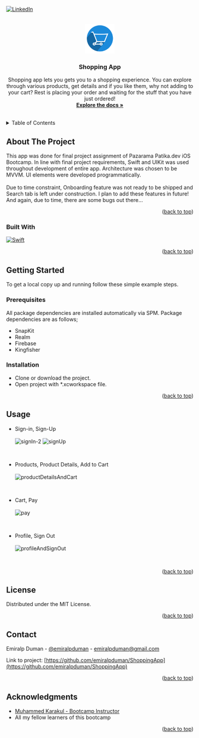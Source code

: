 <!-- Improved compatibility of back to top link: See: https://github.com/othneildrew/Best-README-Template/pull/73 -->
<a name="readme-top"></a>
<!--
*** Thanks for checking out the Best-README-Template. If you have a suggestion
*** that would make this better, please fork the repo and create a pull request
*** or simply open an issue with the tag "enhancement".
*** Don't forget to give the project a star!
*** Thanks again! Now go create something AMAZING! :D
-->



<!-- PROJECT SHIELDS -->
<!--
*** I'm using markdown "reference style" links for readability.
*** Reference links are enclosed in brackets [ ] instead of parentheses ( ).
*** See the bottom of this document for the declaration of the reference variables
*** for contributors-url, forks-url, etc. This is an optional, concise syntax you may use.
*** https://www.markdownguide.org/basic-syntax/#reference-style-links
-->
[![LinkedIn][linkedin-shield]][linkedin-url]



<!-- PROJECT LOGO -->
<br />
<div align="center">
  <a href="https://github.com/emiralpduman/ShoppingApp">
    <img src="images/logo.png" alt="Logo" width="80" height="80">
  </a>
  
<h3 align="center">Shopping App</h3>

  <p align="center">
    Shopping app lets you gets you to a shopping experience. You can explore through various products, get details and if you like them, why not adding to your cart? Rest is placing your order and waiting for the stuff that you have just ordered!
    <br />
    <a href="https://github.com/emiralpduman/ShoppingApp/tree/main/Shopping%20App"><strong>Explore the docs »</strong></a>
    <br />
    <br />

  </p>
</div>



<!-- TABLE OF CONTENTS -->
<details>
  <summary>Table of Contents</summary>
  <ol>
    <li>
      <a href="#about-the-project">About The Project</a>
      <ul>
        <li><a href="#built-with">Built With</a></li>
      </ul>
    </li>
    <li>
      <a href="#getting-started">Getting Started</a>
      <ul>
        <li><a href="#prerequisites">Prerequisites</a></li>
        <li><a href="#installation">Installation</a></li>
      </ul>
    </li>
    <li><a href="#usage">Usage</a></li>
    <li><a href="#license">License</a></li>
    <li><a href="#contact">Contact</a></li>
    <li><a href="#acknowledgments">Acknowledgments</a></li>
  </ol>
</details>



<!-- ABOUT THE PROJECT -->
## About The Project

This app was done for final project assignment of Pazarama Patika.dev iOS Bootcamp. In line with final project requirements, Swift and UIKit was used throughout development of entire app. Architecture was chosen to be MVVM. UI elements were developed programmatically.</br></br>Due to time constraint, Onboarding feature was not ready to be shipped and Search tab is left under construction. I plan to add these features in future! And again, due to time, there are some bugs out there...

<p align="right">(<a href="#readme-top">back to top</a>)</p>



### Built With

[![Swift][Swift]][Swift-url]

<p align="right">(<a href="#readme-top">back to top</a>)</p>



<!-- GETTING STARTED -->
## Getting Started

To get a local copy up and running follow these simple example steps.

### Prerequisites

All package dependencies are installed automatically via SPM. Package dependencies are as follows;

* SnapKit
* Realm
* Firebase
* Kingfisher

### Installation

* Clone or download the project.
* Open project with \*.xcworkspace file.

<p align="right">(<a href="#readme-top">back to top</a>)</p>



<!-- USAGE EXAMPLES -->
## Usage

* Sign-in, Sign-Up </br></br>
![signIn-2](https://user-images.githubusercontent.com/83015729/200600070-cb1e4603-699d-4554-ac7c-a03017272021.gif)
![signUp](https://user-images.githubusercontent.com/83015729/200608654-09f89dff-ce67-4a6a-9681-7de748850434.gif)

</br>

* Products, Product Details, Add to Cart </br></br>
![productDetailsAndCart](https://user-images.githubusercontent.com/83015729/200606033-9606598f-ed0f-4aaa-a657-a728c5e6c2d3.gif)
</br>

* Cart, Pay </br></br>
![pay](https://user-images.githubusercontent.com/83015729/200605897-a3f5fb07-9029-47a4-bdcf-309096a83550.gif)
</br>

* Profile, Sign Out </br></br>
![profileAndSignOut](https://user-images.githubusercontent.com/83015729/200606198-2393504f-df59-43df-a9ee-d5cd3532bfa3.gif)
</br>

<p align="right">(<a href="#readme-top">back to top</a>)</p>



<!-- LICENSE -->
## License

Distributed under the MIT License.

<p align="right">(<a href="#readme-top">back to top</a>)</p>



<!-- CONTACT -->
## Contact

Emiralp Duman - [@emiralpduman](https://twitter.com/emiralpduman) - emiralpduman@gmail.com

Link to project: [https://github.com/emiralpduman/ShoppingApp](https://github.com/emiralpduman/ShoppingApp)

<p align="right">(<a href="#readme-top">back to top</a>)</p>



<!-- ACKNOWLEDGMENTS -->
## Acknowledgments

* [Muhammed Karakul - Bootcamp Instructor](https://github.com/muhammedkarakul)
* All my fellow learners of this bootcamp

<p align="right">(<a href="#readme-top">back to top</a>)</p>



<!-- MARKDOWN LINKS & IMAGES -->
<!-- https://www.markdownguide.org/basic-syntax/#reference-style-links -->
[contributors-shield]: https://img.shields.io/github/contributors/emiralpduman/Patika.Dev-Swift-Bootcamp---HW1.svg?style=for-the-badge
[contributors-url]: https://github.com/emiralpduman/Patika.Dev-Swift-Bootcamp---HW1/graphs/contributors
[forks-shield]: https://img.shields.io/github/forks/emiralpduman/Patika.Dev-Swift-Bootcamp---HW1.svg?style=for-the-badge
[forks-url]: https://github.com/emiralpduman/Patika.Dev-Swift-Bootcamp---HW1/network/members
[stars-shield]: https://img.shields.io/github/stars/emiralpduman/Patika.Dev-Swift-Bootcamp---HW1.svg?style=for-the-badge
[stars-url]: https://github.com/emiralpduman/Patika.Dev-Swift-Bootcamp---HW1/stargazers
[issues-shield]: https://img.shields.io/github/issues/emiralpduman/Patika.Dev-Swift-Bootcamp---HW1.svg?style=for-the-badge
[issues-url]: https://github.com/emiralpduman/Patika.Dev-Swift-Bootcamp---HW1/issues
[license-shield]: https://img.shields.io/github/license/emiralpduman/Patika.Dev-Swift-Bootcamp---HW1.svg?style=for-the-badge
[license-url]: https://github.com/emiralpduman/Patika.Dev-Swift-Bootcamp---HW1/blob/master/LICENSE.txt
[linkedin-shield]: https://img.shields.io/badge/-LinkedIn-black.svg?style=for-the-badge&logo=linkedin&colorB=555
[linkedin-url]: https://linkedin.com/in/emiralp-duman
[product-screenshot]: images/screenshot.png
[Next.js]: https://img.shields.io/badge/next.js-000000?style=for-the-badge&logo=nextdotjs&logoColor=white
[Next-url]: https://nextjs.org/
[React.js]: https://img.shields.io/badge/React-20232A?style=for-the-badge&logo=react&logoColor=61DAFB
[React-url]: https://reactjs.org/
[Vue.js]: https://img.shields.io/badge/Vue.js-35495E?style=for-the-badge&logo=vuedotjs&logoColor=4FC08D
[Vue-url]: https://vuejs.org/
[Angular.io]: https://img.shields.io/badge/Angular-DD0031?style=for-the-badge&logo=angular&logoColor=white
[Angular-url]: https://angular.io/
[Svelte.dev]: https://img.shields.io/badge/Svelte-4A4A55?style=for-the-badge&logo=svelte&logoColor=FF3E00
[Svelte-url]: https://svelte.dev/
[Laravel.com]: https://img.shields.io/badge/Laravel-FF2D20?style=for-the-badge&logo=laravel&logoColor=white
[Laravel-url]: https://laravel.com
[Bootstrap.com]: https://img.shields.io/badge/Bootstrap-563D7C?style=for-the-badge&logo=bootstrap&logoColor=white
[Bootstrap-url]: https://getbootstrap.com
[JQuery.com]: https://img.shields.io/badge/jQuery-0769AD?style=for-the-badge&logo=jquery&logoColor=white
[JQuery-url]: https://jquery.com 
[Swift]: https://img.shields.io/badge/swift-F54A2A?style=for-the-badge&logo=swift&logoColor=white
[Swift-url]: https://www.apple.com/swift/
